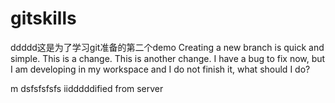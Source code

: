 # gitskills
ddddd这是为了学习git准备的第二个demo
Creating a new branch is quick and simple.
This is a change.
This is another change.
I have a bug to fix now, but I am developing in my workspace and I do not finish it, what should I do?

m
dsfsfsfsfs
iidddddified from server
